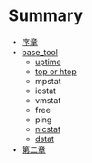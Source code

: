 # Summary

* [序章](README.md)
* [base\_tool](chapter1.md)
  * [uptime](chapter1/uptime.md)
  * [top or htop](chapter1/top-or-htop.md)
  * mpstat
  * iostat
  * vmstat
  * free
  * ping
  * [nicstat](chapter1/nicstat.md)
  * [dstat](dstat.md)
* [第二章](di-er-zhang.md)

